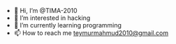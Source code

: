 - 👋 Hi, I’m @TIMA-2010
- 👀 I’m interested in hacking
- 🌱 I’m currently learning programming
- 📫 How to reach me teymurmahmud2010@gmail.com

<!---
TIMA-2010/TIMA-2010 is a ✨ special ✨ repository because its `README.md` (this file) appears on your GitHub profile.
You can click the Preview link to take a look at your changes.
--->
